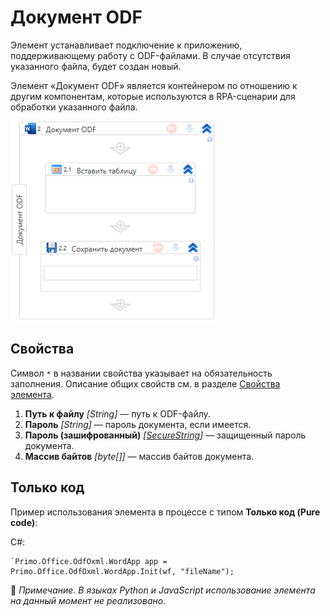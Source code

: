 # Документ ODF

Элемент устанавливает подключение к приложению, поддерживающему работу с ODF-файлами. В случае отсутствия указанного файла, будет создан новый.

Элемент «Документ ODF» является контейнером по отношению к другим компонентам, которые используются в RPA-сценарии для обработки указанного файла.

![Контейнер «Документ ODF»](<../../../../.gitbook/assets1/windows_items/odf-app.png>)


## Свойства
Символ `*` в названии свойства указывает на обязательность заполнения. Описание общих свойств см. в разделе [Свойства элемента](https://docs.primo-rpa.ru/primo-rpa/primo-studio/process/elements#svoistva-elementa).

1. **Путь к файлу** *[String]* — путь к ODF-файлу.
2. **Пароль** *[String]* — пароль документа, если имеется.
3. **Пароль (зашифрованный)** *[[SecureString](https://learn.microsoft.com/ru-ru/dotnet/api/system.security.securestring?view=net-5.0)]* — защищенный пароль документа.
4. **Массив байтов** *[byte[]]* — массив байтов документа.

## Только код
Пример использования элемента в процессе с типом **Только код (Pure code)**:

C#:  
```
`Primo.Office.OdfOxml.WordApp app = Primo.Office.OdfOxml.WordApp.Init(wf, "fileName");
```

:small_orange_diamond: *Примечание. В языках Python и JavaScript использование элемента на данный момент не реализовано.*


